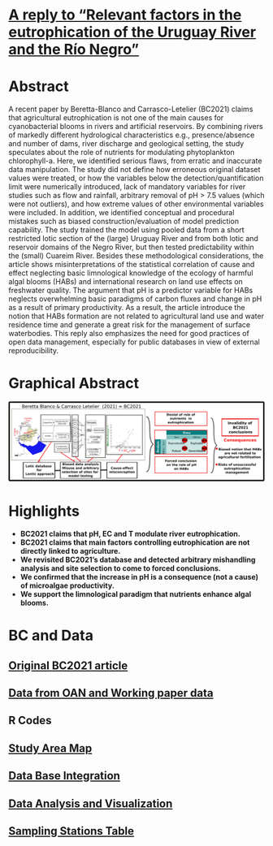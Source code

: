 
# [A reply to “Relevant factors in the eutrophication of the Uruguay River and the Río Negro”](https://www.sciencedirect.com/science/article/abs/pii/S0048969721069308?via%3Dihub)

# Abstract

A recent paper by Beretta-Blanco and Carrasco-Letelier (BC2021) claims that agricultural eutrophication is not one of the main causes for cyanobacterial blooms in rivers and artificial reservoirs. By combining rivers of markedly different hydrological characteristics e.g., presence/absence and number of dams, river discharge and geological setting, the study speculates about the role of nutrients for modulating phytoplankton chlorophyll-a. Here, we identified serious flaws, from erratic and inaccurate data manipulation. The study did not define how erroneous original dataset values were treated, or how the variables below the detection/quantification limit were numerically introduced, lack of mandatory variables for river studies such as flow and rainfall, arbitrary removal of pH > 7.5 values (which were not outliers), and how extreme values of other environmental variables were included. In addition, we identified conceptual and procedural mistakes such as biased construction/evaluation of model prediction capability. The study trained the model using pooled data from a short restricted lotic section of the (large) Uruguay River and from both lotic and reservoir domains of the Negro River, but then tested predictability within the (small) Cuareim River. Besides these methodological considerations, the article shows misinterpretations of the statistical correlation of cause and effect neglecting basic limnological knowledge of the ecology of harmful algal blooms (HABs) and international research on land use effects on freshwater quality. The argument that pH is a predictor variable for HABs neglects overwhelming basic paradigms of carbon fluxes and change in pH as a result of primary productivity. As a result, the article introduce the notion that HABs formation are not related to agricultural land use and water residence time and generate a great risk for the management of surface waterbodies. This reply also emphasizes the need for good practices of open data management, especially for public databases in view of external reproducibility.

# Graphical Abstract

![](6.Interactive_code_files/graphical_abstract_plain.png)


# Highlights

* __BC2021 claims that pH, EC and T modulate river eutrophication.__
* __BC2021 claims that main factors controlling eutrophication are not directly linked to agriculture.__
* __We revisited BC2021’s database and detected arbitrary mishandling analysis and site selection to come to forced conclusions.__
* __We confirmed that the increase in pH is a consequence (not a cause) of microalgae productivity.__
* __We support the limnological paradigm that nutrients enhance algal blooms.__

# BC and Data
## [Original BC2021 article](https://www.sciencedirect.com/science/article/pii/S0048969720368303) 

## [Data from OAN and Working paper data](https://github.com/NAlcan/Reply_BC2021/tree/master/2.Datos)

## R Codes

## [Study Area Map](https://github.com/NAlcan/Reply_BC2021/blob/master/6.Interactive_code_files/MapofSamplingStations.md#published-map)

## [Data Base Integration](https://github.com/NAlcan/Reply_BC2021/blob/master/6.Interactive_code_files/Data_integration_md.md)

## [Data Analysis and Visualization](https://github.com/NAlcan/Reply_BC2021/blob/master/6.Interactive_code_files/Data_AnalysisVisualization.md)

## [Sampling Stations Table](https://github.com/NAlcan/Reply_BC2021/blob/master/6.Interactive_code_files/MapofSamplingStations.md#table-a1-sampling-station)
